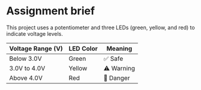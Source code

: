 # Assignment brief

This project uses a potentiometer and three LEDs (green, yellow, and red) to indicate voltage levels. 

| Voltage Range (V) | LED Color | Meaning     |
|-------------------|-----------|-------------|
| Below 3.0V        | Green     | ✅ Safe      |
| 3.0V to 4.0V      | Yellow    | ⚠️ Warning   |
| Above 4.0V        | Red       | 🔴 Danger    |

